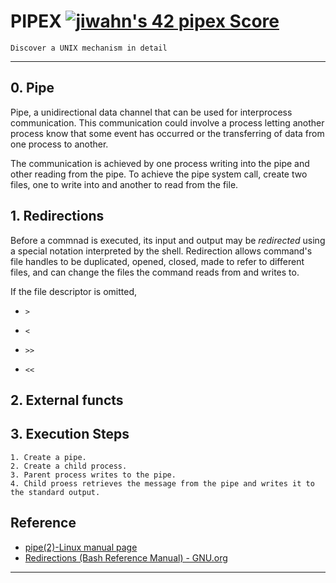 # PIPEX [![jiwahn's 42 pipex Score](https://badge42.vercel.app/api/v2/cl5mpp96a00400amd35y6oqy6/project/2706148)](https://github.com/JaeSeoKim/badge42)
	Discover a UNIX mechanism in detail
---

## 0. Pipe
Pipe, a unidirectional data channel that can be used for interprocess communication. This communication could involve a process letting another process know that some event has occurred or the transferring of data from one process to another.

The communication is achieved by one process writing into the pipe and other reading from the pipe. To achieve the pipe system call, create two files, one to write into and another to read from the file.

## 1. Redirections
Before a commnad is executed, its input and output may be *redirected* using a special notation interpreted by the shell. Redirection allows command's file handles to be duplicated, opened, closed, made to refer to different files, and can change the files the command reads from and writes to.

If the file descriptor is omitted, 
- `>`
- `<`

- `>>`
- `<<`

## 2. External functs



## 3. Execution Steps
```
1. Create a pipe.
2. Create a child process.
3. Parent process writes to the pipe.
4. Child proess retrieves the message from the pipe and writes it to the standard output.
```


## Reference
- [pipe(2)-Linux manual page](https://man7.org/linux/man-pages/man2/pipe.2.html) <br>
- [Redirections (Bash Reference Manual) - GNU.org](https://www.gnu.org/software/bash/manual/html_node/Redirections.html)
---

